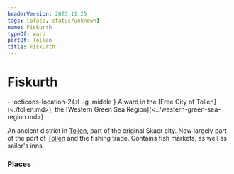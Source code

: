```yaml
---
headerVersion: 2023.11.25
tags: [place, status/unknown]
name: Fiskurth
typeOf: ward
partOf: Tollen
title: Fiskurth
---
```

# Fiskurth
<div class="grid cards ext-narrow-margin ext-one-column" markdown>
-    :octicons-location-24:{ .lg .middle } A ward in the [Free City of Tollen](<./tollen.md>), the [Western Green Sea Region](<../western-green-sea-region.md>)  
</div>


An ancient district in [Tollen](<./tollen.md>), part of the original Skaer city. Now largely part of the port of [Tollen](<./tollen.md>) and the fishing trade. Contains fish markets, as well as sailor's inns. 
### Places
